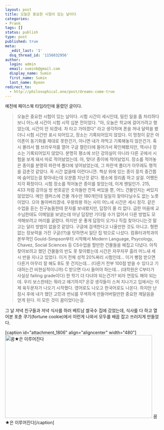 ```yaml
---
layout: post
title: 오늘은 중요한 시험이 있는 날이다
categories:
- Prank
tags: []
status: publish
type: post
published: true
meta:
  _edit_last: '1'
  dsq_thread_id: '1156032956'
author:
  login: admin
  email: suminb@gmail.com
  display_name: Sumin
  first_name: Sumin
  last_name: Byeon
redirect_to:
  - http://philosophical.one/post/dreams-come-true
---
```

예전에 페이스북 타임라인에 올렸던 글이다.

> 오늘은 중요한 시험이 있는 날이다. 시험 시간이 세시인데, 밀린 일을 좀 처리하다보니 어느새 시간이 시험 시작 십분 전이었다. "아, 오늘은 학교에 걸어가려고 했었는데, 시간이 안 되겠네. 차 타고 가야겠다" 라고 생각하며 폰을 꺼내 달력을 봤더니 시험 시간만 표시 되어있고, 장소는 기록되어있지 않았다. 이 멍청이 같은 아이폰이 동기화를 제대로 못한건가, 아니면 내가 까먹고 기록해놓지 않은건가. 혹시 몰라서 웹 브라우저를 열어 구글 캘린더에 들어가서 확인해봤지만, 역시나 장소는 기록되어있지 않았다. 분명히 평소에 쓰던 강의실이 아니라 다른 곳에서 시험을 보게 돼서 따로 적어놨었는데. 아, 맞다! 종이에 적어놨었지. 장소를 적어놓은 종이를 분명히 파란색 폴더에 넣어놨었는데, 그 파란색 폴더가 아무래도 행적을 감춘것 같았다. 꼭 시간 없을때 이런다니깐. 책상 위에 있는 종이 뭉치 중간쯤에 숨어있는걸 찾아내는데 오분쯤 지난것 같다. 평소에 정리좀 하고 살걸. 어쨌든 지각 확정이다. 시험 장소를 적어놓은 종이를 찾았는데, 이게 웬일인가. 215, 433 처럼 강의실 방 번호같은 숫자들만 잔뜩 써있을 뿐, 어느 건물인지는 써있지 않았었다. 메인 캠퍼스에 건물 개수만 180개인데 일일히 찾아다닐수도 없는 노릇이었다. 으아 돌아버리겠네. 우왕좌왕 하는 사이 어느새 시간은 세시 정각. 같은 수업을 듣는 친구놈들한테 문자를 보내봤지만, 답장이 올 리 없다. 급한 마음에 교수님한테도 이메일을 보냈는데 마냥 답장만 기다릴 수가 없어서 다른 방법도 모색해보려고 머리를 굴렸다. 하지만 운 좋게 답장이 오거나 직접 찾아다니는것 말고는 달리 방법이 없을것 같았다. 구글에 검색한다고 나올만한 것도 아니고. 형편없는 정보력을 가진 구글(!?)을 탓하면서 일단 집 밖으로 나섰다. 컴퓨터과학과의 본부격인 Gould-Simpson부터 시작해서 Modern Language, Psycology, Chavez, Social Sciences 등 CS수업을 할만한 건물들을 헤집고 다녔다. 아직 찾아보려고 했던 건물들의 반도 못 찾아봤는데 시간은 자꾸자꾸 흘러 어느새 세시 반을 지나고 있었다. 이거 전체 성적 20%짜리 시험인데… 이거 빵점 받으면 다른거 아무리 잘 해도 B도 못 건지는데... (다른거 전부 100점 받을 수 있다고 기대하는건 비현실적이니까) C 받으면 다시 들어야 하는데… (대학원은 C부터가 사실상 failing grade이다) 한 학기 더 다녀야 되는건가? 비자 연장도 해야 되는데. 우리 보스한테는 뭐라고 얘기하지? 온갖 생각들이 스쳐 지나가고 입에서는 이제 육두문자가 나오기 시작했다. 영어로도 나오고 한국어로도 나온다. 하지만 난 잠시 후에 내가 했던 고민과 번뇌를 무색하게 만들어버릴만한 중요한 깨달음을 얻게 된다. 이 모든 것이 꿈이었다는걸.

그 날 저녁 친구들과 저녁 식사를 하러 베트남 쌀국수 집에 갔었는데, 식사를 다 하고 열어본 포츈 쿠기(fortune cookie)에서 이런게 나와서 모두를 배꼽 잡고 쓰러지게 만들었다.

[caption id="attachment_1806" align="aligncenter" width="480"]<a href="/wp-content/uploads/2013/03/fortune-cookie.jpg"><img src="/wp-content/uploads/2013/03/fortune-cookie-480x271.jpg" alt="꿈★은 이루어진다" width="480" height="271" class="size-medium wp-image-1806" /></a> 꿈★은 이루어진다[/caption]
